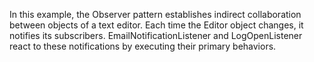In this example, the Observer pattern establishes indirect collaboration between objects of a text editor. Each time the Editor object changes, it notifies its subscribers. EmailNotificationListener and LogOpenListener react to these notifications by executing their primary behaviors.
